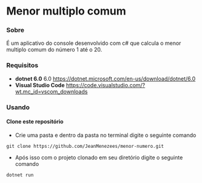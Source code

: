 # Menor multiplo comum

### Sobre
É um aplicativo do console desenvolvido com c# que calcula o menor multiplo comum do número 1 até o 20.

### Requisitos

- **dotnet 6.0** 6.0 https://dotnet.microsoft.com/en-us/download/dotnet/6.0
- **Visual Studio Code** https://code.visualstudio.com/?wt.mc_id=vscom_downloads

### Usando

#### Clone este repositório

- Crie uma pasta e dentro da pasta no terminal digite o seguinte comando

```
git clone https://github.com/JeanMenezees/menor-numero.git
```

- Após isso com o projeto clonado em seu diretório digite o seguinte comando

```
dotnet run
```

